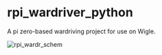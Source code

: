 # rpi_wardriver_python

A pi zero-based wardriving project for use on Wigle.


![rpi_wardr_schem](https://github.com/user-attachments/assets/17d48e86-9ecf-45a6-8623-3e3e0cd09cc5)
